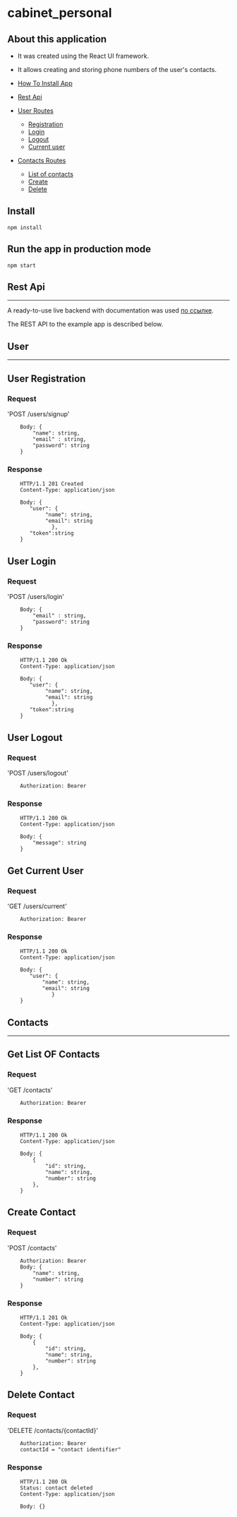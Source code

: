 # cabinet_personal

## About this application

- It was created using the React UI framework.
- It allows creating and storing phone numbers of the user's contacts.

- [How To Install App](#install)
- [Rest Api](#rest-api)
- [User Routes](#user)
  - [Registration](#user-registration)
  - [Login](#user-login)
  - [Logout](#user-logout)
  - [Current user](#get-current-user)
- [Contacts Routes](#contacts)
  - [List of contacts](#get-list-of-contacts)
  - [Create](#create-contact)
  - [Delete](#delete-contact)

## Install

    npm install

## Run the app in production mode

    npm start

## Rest Api

---

A ready-to-use live backend with documentation was used
[по ссылке](https://connections-api.herokuapp.com/docs/).

The REST API to the example app is described below.

## User

---

## User Registration

### Request

'POST /users/signup'

        Body: {
            "name": string,
            "email" : string,
            "password": string
        }

### Response

        HTTP/1.1 201 Created
        Content-Type: application/json

        Body: {
           "user": {
                "name": string,
                "email": string
                  },
           "token":string
        }

## User Login

### Request

'POST /users/login'

        Body: {
            "email" : string,
            "password": string
        }

### Response

        HTTP/1.1 200 Ok
        Content-Type: application/json

        Body: {
           "user": {
                "name": string,
                "email": string
                  },
           "token":string
        }

## User Logout

### Request

'POST /users/logout'

        Authorization: Bearer

### Response

        HTTP/1.1 200 Ok
        Content-Type: application/json

        Body: {
            "message": string
        }

## Get Current User

### Request

'GET /users/current'

        Authorization: Bearer

### Response

        HTTP/1.1 200 Ok
        Content-Type: application/json

        Body: {
           "user": {
               "name": string,
               "email": string
                  }
        }

## Contacts

---

## Get List OF Contacts

### Request

'GET /contacts'

        Authorization: Bearer

### Response

        HTTP/1.1 200 Ok
        Content-Type: application/json

        Body: {
            {
                "id": string,
                "name": string,
                "number": string
            },
        }

## Create Contact

### Request

'POST /contacts'

        Authorization: Bearer
        Body: {
            "name": string,
            "number": string
        }

### Response

        HTTP/1.1 201 Ok
        Content-Type: application/json

        Body: {
            {
                "id": string,
                "name": string,
                "number": string
            },
        }

## Delete Contact

### Request

'DELETE /contacts/{contactId}'

        Authorization: Bearer
        contactId = "contact identifier"

### Response

        HTTP/1.1 200 Ok
        Status: contact deleted
        Content-Type: application/json

        Body: {}
